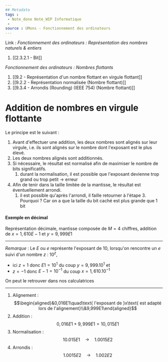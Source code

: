 ```yaml
---
## Metadata
tags : 
 - Note_done Note_WIP Informatique
 - 
source : UMons - Fonctionnement des ordinateurs
---
```


Link :
_Fonctionnement des ordinateurs : Représentation des nombres naturels & entiers_
1. [[2.3.2.1 - Bit]]

_Fonctionnement des ordinateurs : Nombres flottants_
1. [[9.2 - Représentation d'un nombre flottant en virgule flottant]]
2. [[9.2.2 - Représentation normalisée (Nombre flottant)]]
3. [[9.3.4 - Arrondis (Rounding) (IEEE 754) (Nombre flottant)]]

# Addition de nombres en virgule flottante
Le principe est le suivant :
1. Avant d'effectuer une addition, les deux nombres sont alignés sur leur virgule, i.e. ils sont alignés sur le nombre dont l'exposant est le plus élevé. 
2. Les deux nombres alignés sont additionnés. 
3. Si nécessaire, le résultat est normalisé afin de maximiser le nombre de bits significatifs. 
	1. durant la normalisation, il est possible que l'exposant devienne trop grand ou trop petit → erreur 
4. Afin de tenir dans la taille limitée de la mantisse, le résultat est éventuellement arrondi. 
	1. il est possible qu'après l'arrondi, il faille retourner à l'étape 3. Pourquoi ? Car on a que la taille du bit caché est plus grande que 1 bit

#### Exemple en décimal
Représentation décimale, mantisse composée de $M=4$ chiffres, addition de $x = 1,610E-1$ et $y = 9,999E1$ 

---
_Remarque_ :
Le $E$ ou $e$ représente l'exposant de 10, lorsqu'on rencontre un $e$ suivi d'un nombre $z$ : $10^z$, 
- ici $z=1$ donc $E1=10^1$ du coup $y=9,999.10^1$ et 
- $z=-1$ donc $E-1=10^{-1}$ du coup $x=1,610.10^{-1}$

On peut le retrouver dans nos calculatrices

---

1. Alignement : $$\begin{aligned}&0,016E1\quad\text{ l'exposant de }x\text{ est adapté lors de l'alignement}\\&9,999E1\end{aligned}$$
2. Addition : $$0,016E1+9,999E1=10,015E1$$
3. Normalisation : $$10.015E1\quad→\quad1.0015E2$$
4. Arrondis : $$1.0015E2\quad→\quad1.002E2$$

